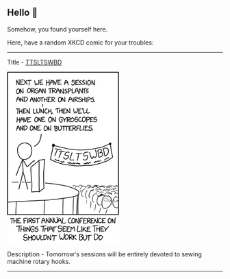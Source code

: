 ## Hello 👀

Somehow, you found yourself here.

Here, have a random XKCD comic for your troubles:

-----------------------------------

Title - [TTSLTSWBD](https://xkcd.com/2540)

![TTSLTSWBD](./random_comic.png)

Description - Tomorrow's sessions will be entirely devoted to sewing machine rotary hooks.

-----------------------------------